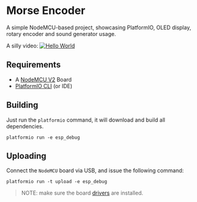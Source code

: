 # Morse Encoder

A simple NodeMCU-based project, showcasing PlatformIO, OLED display, rotary encoder
and sound generator usage.

A silly video:
[![Hello World](https://img.youtube.com/vi/_DtdpNvrGD8/0.jpg)](https://youtu.be/_DtdpNvrGD8)

## Requirements
- A [NodeMCU V2](https://en.wikipedia.org/wiki/NodeMCU) Board
- [PlatformIO CLI](https://docs.platformio.org/en/latest//core/index.html) (or IDE)

## Building

Just run the `platformio` command, it will download and build all dependencies.

```shell
platformio run -e esp_debug
```

## Uploading

Connect the `NodeMCU` board via USB, and issue the following command:
```shell
platformio run -t upload -e esp_debug
```

> NOTE: make sure the board [drivers](https://github.com/nodemcu/nodemcu-devkit/tree/master/Drivers) are installed.